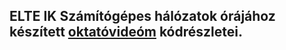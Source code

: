 ## ELTE IK Számítógépes hálózatok órájához készített [oktatóvideóm](https://www.youtube.com/watch?v=eC_UxGWwDY8) kódrészletei. 
